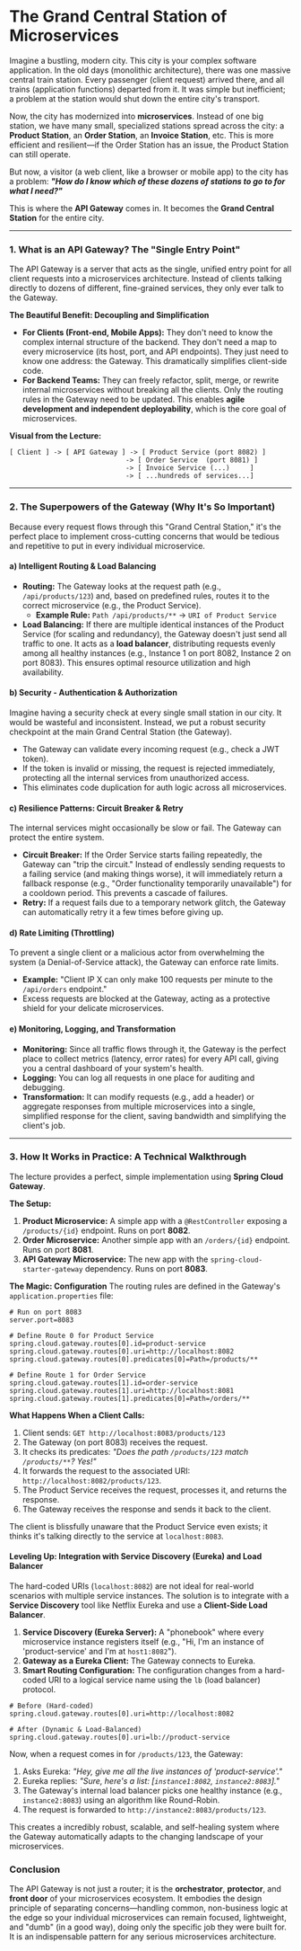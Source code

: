 # **The Grand Central Station of Microservices**

Imagine a bustling, modern city. This city is your complex software application. In the old days (monolithic architecture), there was one massive central train station. Every passenger (client request) arrived there, and all trains (application functions) departed from it. It was simple but inefficient; a problem at the station would shut down the entire city's transport.

Now, the city has modernized into **microservices**. Instead of one big station, we have many small, specialized stations spread across the city: a **Product Station**, an **Order Station**, an **Invoice Station**, etc. This is more efficient and resilient—if the Order Station has an issue, the Product Station can still operate.

But now, a visitor (a web client, like a browser or mobile app) to the city has a problem: ***"How do I know which of these dozens of stations to go to for what I need?"***

This is where the **API Gateway** comes in. It becomes the **Grand Central Station** for the entire city.

---

### 1. What is an API Gateway? The "Single Entry Point"

The API Gateway is a server that acts as the single, unified entry point for all client requests into a microservices architecture. Instead of clients talking directly to dozens of different, fine-grained services, they only ever talk to the Gateway.

**The Beautiful Benefit: Decoupling and Simplification**
-   **For Clients (Front-end, Mobile Apps):** They don't need to know the complex internal structure of the backend. They don't need a map to every microservice (its host, port, and API endpoints). They just need to know one address: the Gateway. This dramatically simplifies client-side code.
-   **For Backend Teams:** They can freely refactor, split, merge, or rewrite internal microservices without breaking all the clients. Only the routing rules in the Gateway need to be updated. This enables **agile development and independent deployability**, which is the core goal of microservices.

**Visual from the Lecture:**
```
[ Client ] -> [ API Gateway ] -> [ Product Service (port 8082) ]
                             -> [ Order Service  (port 8081) ]
                             -> [ Invoice Service (...)     ]
                             -> [ ...hundreds of services...]
```

---

### 2. The Superpowers of the Gateway (Why It's So Important)

Because every request flows through this "Grand Central Station," it's the perfect place to implement cross-cutting concerns that would be tedious and repetitive to put in every individual microservice.

#### a) Intelligent Routing & Load Balancing
-   **Routing:** The Gateway looks at the request path (e.g., `/api/products/123`) and, based on predefined rules, routes it to the correct microservice (e.g., the Product Service).
    *   **Example Rule:** `Path /api/products/**` -> `URI of Product Service`
-   **Load Balancing:** If there are multiple identical instances of the Product Service (for scaling and redundancy), the Gateway doesn't just send all traffic to one. It acts as a **load balancer**, distributing requests evenly among all healthy instances (e.g., Instance 1 on port 8082, Instance 2 on port 8083). This ensures optimal resource utilization and high availability.

#### b) Security - Authentication & Authorization
Imagine having a security check at every single small station in our city. It would be wasteful and inconsistent. Instead, we put a robust security checkpoint at the main Grand Central Station (the Gateway).
-   The Gateway can validate every incoming request (e.g., check a JWT token).
-   If the token is invalid or missing, the request is rejected immediately, protecting all the internal services from unauthorized access.
-   This eliminates code duplication for auth logic across all microservices.

#### c) Resilience Patterns: Circuit Breaker & Retry
The internal services might occasionally be slow or fail. The Gateway can protect the entire system.
-   **Circuit Breaker:** If the Order Service starts failing repeatedly, the Gateway can "trip the circuit." Instead of endlessly sending requests to a failing service (and making things worse), it will immediately return a fallback response (e.g., "Order functionality temporarily unavailable") for a cooldown period. This prevents a cascade of failures.
-   **Retry:** If a request fails due to a temporary network glitch, the Gateway can automatically retry it a few times before giving up.

#### d) Rate Limiting (Throttling)
To prevent a single client or a malicious actor from overwhelming the system (a Denial-of-Service attack), the Gateway can enforce rate limits.
-   **Example:** "Client IP X can only make 100 requests per minute to the `/api/orders` endpoint."
-   Excess requests are blocked at the Gateway, acting as a protective shield for your delicate microservices.

#### e) Monitoring, Logging, and Transformation
-   **Monitoring:** Since all traffic flows through it, the Gateway is the perfect place to collect metrics (latency, error rates) for every API call, giving you a central dashboard of your system's health.
-   **Logging:** You can log all requests in one place for auditing and debugging.
-   **Transformation:** It can modify requests (e.g., add a header) or aggregate responses from multiple microservices into a single, simplified response for the client, saving bandwidth and simplifying the client's job.

---

### 3. How It Works in Practice: A Technical Walkthrough

The lecture provides a perfect, simple implementation using **Spring Cloud Gateway**.

**The Setup:**
1.  **Product Microservice:** A simple app with a `@RestController` exposing a `/products/{id}` endpoint. Runs on port **8082**.
2.  **Order Microservice:** Another simple app with an `/orders/{id}` endpoint. Runs on port **8081**.
3.  **API Gateway Microservice:** The new app with the `spring-cloud-starter-gateway` dependency. Runs on port **8083**.

**The Magic: Configuration**
The routing rules are defined in the Gateway's `application.properties` file:

```properties
# Run on port 8083
server.port=8083

# Define Route 0 for Product Service
spring.cloud.gateway.routes[0].id=product-service
spring.cloud.gateway.routes[0].uri=http://localhost:8082
spring.cloud.gateway.routes[0].predicates[0]=Path=/products/**

# Define Route 1 for Order Service
spring.cloud.gateway.routes[1].id=order-service
spring.cloud.gateway.routes[1].uri=http://localhost:8081
spring.cloud.gateway.routes[1].predicates[0]=Path=/orders/**
```

**What Happens When a Client Calls:**
1.  Client sends: `GET http://localhost:8083/products/123`
2.  The Gateway (on port 8083) receives the request.
3.  It checks its predicates: *"Does the path `/products/123` match `/products/**`? Yes!"*
4.  It forwards the request to the associated URI: `http://localhost:8082/products/123`.
5.  The Product Service receives the request, processes it, and returns the response.
6.  The Gateway receives the response and sends it back to the client.

The client is blissfully unaware that the Product Service even exists; it thinks it's talking directly to the service at `localhost:8083`.

#### Leveling Up: Integration with Service Discovery (Eureka) and Load Balancer

The hard-coded URIs (`localhost:8082`) are not ideal for real-world scenarios with multiple service instances. The solution is to integrate with a **Service Discovery** tool like Netflix Eureka and use a **Client-Side Load Balancer**.

1.  **Service Discovery (Eureka Server):** A "phonebook" where every microservice instance registers itself (e.g., "Hi, I'm an instance of 'product-service' and I'm at `host1:8082`").
2.  **Gateway as a Eureka Client:** The Gateway connects to Eureka.
3.  **Smart Routing Configuration:** The configuration changes from a hard-coded URI to a logical service name using the `lb` (load balancer) protocol.

```properties
# Before (Hard-coded)
spring.cloud.gateway.routes[0].uri=http://localhost:8082

# After (Dynamic & Load-Balanced)
spring.cloud.gateway.routes[0].uri=lb://product-service
```

Now, when a request comes in for `/products/123`, the Gateway:
1.  Asks Eureka: *"Hey, give me all the live instances of 'product-service'."*
2.  Eureka replies: *"Sure, here's a list: [`instance1:8082`, `instance2:8083`]."*
3.  The Gateway's internal load balancer picks one healthy instance (e.g., `instance2:8083`) using an algorithm like Round-Robin.
4.  The request is forwarded to `http://instance2:8083/products/123`.

This creates a incredibly robust, scalable, and self-healing system where the Gateway automatically adapts to the changing landscape of your microservices.

### Conclusion

The API Gateway is not just a router; it is the **orchestrator**, **protector**, and **front door** of your microservices ecosystem. It embodies the design principle of separating concerns—handling common, non-business logic at the edge so your individual microservices can remain focused, lightweight, and "dumb" (in a good way), doing only the specific job they were built for. It is an indispensable pattern for any serious microservices architecture.